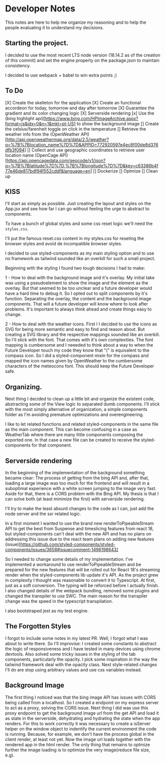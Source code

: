 # Developer Notes

This notes are here to help me organize my reasoning and to help the people evaluating it to understand my decisions.

## Starting the project.

I decided to use the most recent LTS node version (18.14.2 as of the creation of this commit) and set the engine property on the package.json to maintain consistency.

I decided to use webpack + babel to win extra points ;)

## To Do

[X] Create the skelleton for the application
[X] Create an functional accordeon for today, tomorrow and day after tomorrow
[X] Guarantee the gradient and its color changing logic
[X] Serverside rendering
[x] Use the (bing highlight api)[https://www.bing.com/HPImageArchive.aspx?format=js&idx=0&n=1&mkt=pt-US] to show the background image
[] Create the celsius/farenheit toggle on click in the temperature
[] Retrieve the weather info from the (OpenWeather API)[http://api.openweathermap.org/data/2.5/weather?q=%7B%7Blocation_name%7D%7D&APPID=772920597e4ec8f00de8d376dfb3f094]
[] Collect and use geographic coordinates to retrieve user location name (OpenCage API)[https://api.opencagedata.com/geocode/v1/json?q=%7B%7Blatitude%7D%7D,%7B%7Blongitude%7D%7D&key=c63386b4f77e46de817bdf94f552cddf&language=en]
[] Dockerize
[] Optmize
[] Clean up

## KISS

I'll start as simply as possible. Just creating the layout and styles on the App.jsx and see how far I can go without feeling the urge to abstract to components.

To have a bunch of global styles and some css reset logic we'll need the `styles.css`.

I'll put the famous reset.css content in my styles.css for reseting the browser styles and avoid de incompatible browser styles.

I decided to use styled-components as my main styling option and to use no framework as tailwind sounded like an overkill for such a small project.

Beginning with the styling I found two tough decisions I had to make:

1 - How to deal with the background image and it's overlay. My initial take was using a pseudoelement to show the image and the element as the overlay. But that seemed to be too unclear and a future developer would have a hard time to debug it. So I opted out to split components by it's function. Separating the overlay, the content and the background image components. That will a future developer will know where to look after problems. It's important to always think ahead and create things easy to change.

2 - How to deal with the weather icons. First I I decided to use the icons as SVG for being more semantic and easy to find and reason about. But creating a SVG library and the respective mappings sounded like an overkill. So I'll stick with the font. That comes with it's own complexities. The font mapping is cumbersome and I neeeded to think about a way to when the Future Developer touch my code they know that "(" is equivalent to the compass icon. So I did a styled-component mixin for the compass and mapped the icon names given by OpenWeather to the cumbersome characters of the meteocons font. This should keep the Future Developer safe.

## Organizing.

Next thing I decided to clean up a little bit and organize the existent code, abstracting some of the View logic to separated dumb components. I'll stick with the most simply alternative of organization, a simple components folder as I'm avoiding premature optimizations and overengineering.

I like to let related functions and related styled-components in the same file as the main component. This can become confusing in a case as WeatherTab where there are many little components composing the exported one. In that case a new file can be created to receive the styled-components for that component.

## Serverside rendering

In the beginning of the implementation of the background something became clear: The process of getting from the bing API and, after that, loading a large image was too much for the frontend and will result in a suboptimal experience with a white screen jumping to the image very fast.
Aside for that, there is a CORS problem with the Bing API. My thesis is that I can solve both (at least minimize the first) with serverside rendering.

I'll try to make the least absurd changes to the code as I can, just add the node server and the ssr related logic.

In a first moment I wanted to use the brand new renderToPipeableStream API to get the best from Suspense and timeslicing features from react 18, but styled-components can't deal with the new API and has no plans on addressing this issue due to the react team plans on adding new features (issue)[https://github.com/styled-components/styled-components/issues/3658#issuecomment-1496198643]

So I needed to change some details of my implementation. I've implemented a workaround to use renderToPipeableStream and be prepared for the new features that will be rolled out for React 18's streaming render when the styled-components lib update it's API. As the project grew in complexity I thought was reasonable to convert it to Typescript. At first, just as a soft conversion. The typing will be reforced before I actually finish. I also changed details of the webpack bundling, removed some plugins and changed the transpiler to use SWC. The main reason for the transpiler change was the speed in the typescript transpilation.

I also bootstraped jest as my test engine.

## The Forgotten Styles

I forgot to include some notes in my latest PR. Well, I forgot what I was about to write there. So I'll improvise:
I created some constants to abstract the logic of responsiveness and I have tested in many devices using chrome devtools. Also solved some tricky issues in the styling of the tab components, particularly the opacity. I pick some inspiration in the way the tailwind framework deal with the opacity class. Next style-related changes I'll do are stop using arbitrary values and use css variables instead.

## Background Image

The first thing I noticed was that the bing image API has issues with CORS being called from a localhost. So I created a endpoint on my express server to act as a proxy, solving the CORS issue.
Next thing I did was use this proxy endpoint to get the background image url from the get API and load it as state in the serverside, dehydrating and hydrating the state when the app renders. For this to work correctly it was necessary to create a isServer helper on the window object to indentify the current environment the code is running. Because, for example, we don't have the process global in the client render, at least not yet.
Now the image url loads together with the rendered app in the html render. The only thing that remains to optmize further the image loading is to optimize the very image(reduce file size, e.g).

